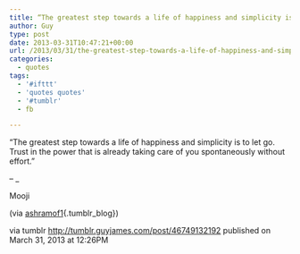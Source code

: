 ```yaml
---
title: “The greatest step towards a life of happiness and simplicity is to let go. Trust in the power that…”
author: Guy
type: post
date: 2013-03-31T10:47:21+00:00
url: /2013/03/31/the-greatest-step-towards-a-life-of-happiness-and-simplicity-is-to-let-go-trust-in-the-power-that/
categories:
  - quotes
tags:
  - '#ifttt'
  - 'quotes quotes'
  - '#tumblr'
  - fb

---
```

“The greatest step towards a life of happiness and simplicity is to let go. Trust in the power that is already taking care of you spontaneously without effort.”

&#8211; _</p> 

Mooji

(via [ashramof1][1]{.tumblr_blog})

</em>

via tumblr http://tumblr.guyjames.com/post/46749132192 published on March 31, 2013 at 12:26PM

 [1]: http://ashramof1.tumblr.com/